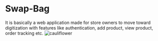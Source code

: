 # Swap-Bag
It is basically a web application made for store owners to move toward digitization with features like authentication, add product, view product, order tracking etc.
![cauliflower](https://user-images.githubusercontent.com/73096949/188307452-eb627139-34f2-42d0-9c78-cc918ae5b14a.jpg)

